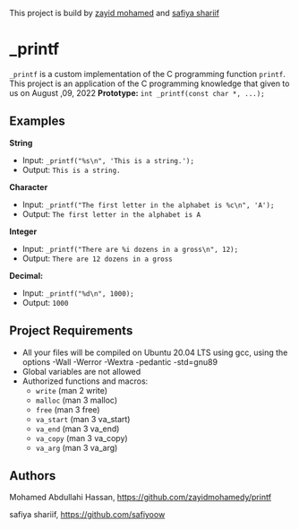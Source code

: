  
 This project is build by  [zayid mohamed](https://github.com/zayidmohamedy) and  [safiya shariif ](https://github.com/safiyoow) 
# _printf
```_printf``` is a custom implementation of the C programming function ```printf```. This project is an application of the C programming knowledge that given to us on August ,09, 2022
**Prototype:** ```int _printf(const char *, ...);```

## Examples
**String**
* Input: ```_printf("%s\n", 'This is a string.');```
* Output: ```This is a string.```

**Character**
* Input: ```_printf("The first letter in the alphabet is %c\n", 'A');```
* Output: ```The first letter in the alphabet is A```

**Integer**
* Input: ```_printf("There are %i dozens in a gross\n", 12);```
* Output: ```There are 12 dozens in a gross```

**Decimal:**
* Input: ```_printf("%d\n", 1000);```
* Output:  ```1000```
## Project Requirements
* All your files will be compiled on Ubuntu 20.04 LTS using gcc, using the options -Wall -Werror -Wextra -pedantic -std=gnu89 
* Global variables are not allowed
* Authorized functions and macros:
  * ```write``` (man 2 write)
  * ```malloc``` (man 3 malloc)
  * ```free``` (man 3 free)
  * ```va_start``` (man 3 va_start)
  * ```va_end``` (man 3 va_end)
  * ```va_copy``` (man 3 va_copy)
  * ```va_arg``` (man 3 va_arg)
 
## Authors
Mohamed Abdullahi Hassan, https://github.com/zayidmohamedy/printf

safiya shariif, https://github.com/safiyoow
